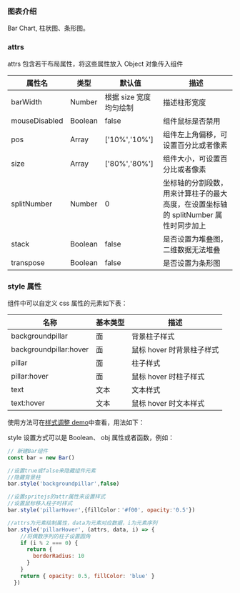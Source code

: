 ### 图表介绍

Bar Chart, 柱状图、条形图。

### attrs

attrs 包含若干布局属性，将这些属性放入 Object 对象传入组件

| 属性名        | 类型    | 默认值                 | 描述                                                                                |
| ------------- | ------- | ---------------------- | ----------------------------------------------------------------------------------- |
| barWidth      | Number  | 根据 size 宽度均匀绘制 | 描述柱形宽度                                                                        |
| mouseDisabled | Boolean | false                  | 组件鼠标是否禁用                                                                    |
| pos           | Array   | ['10%','10%']          | 组件左上角偏移，可设置百分比或者像素                                                |
| size          | Array   | ['80%','80%']          | 组件大小，可设置百分比或者像素                                                      |
| splitNumber   | Number  | 0                      | 坐标轴的分割段数，用来计算柱子的最大高度，在设置坐标轴的 splitNumber 属性时同步加上 |
| stack         | Boolean | false                  | 是否设置为堆叠图，二维数据无法堆叠                                                  |
| transpose     | Boolean | false                  | 是否设置为条形图                                                                    |

### style 属性

组件中可以自定义 css 属性的元素如下表：

| 名称                   | 基本类型 | 描述                      |
| ---------------------- | -------- | ------------------------- |
| backgroundpillar       | 面       | 背景柱子样式              |
| backgroundpillar:hover | 面       | 鼠标 hover 时背景柱子样式 |
| pillar                 | 面       | 柱子样式                  |
| pillar:hover           | 面       | 鼠标 hover 时柱子样式     |
| text                   | 文本     | 文本样式                  |
| text:hover             | 文本     | 鼠标 hover 时文本样式     |

使用方法可在[样式调整 demo](#/demo/column/others)中查看，用法如下：

style 设置方式可以是 Boolean、 obj 属性或者函数，例如：

```javascript
// 新建Bar组件
const bar = new Bar()

//设置true或false来隐藏组件元素
//隐藏背景柱
bar.style('backgroundpillar',false)

//设置spritejs的attr属性来设置样式
//设置鼠标移入柱子时样式
bar.style('pillarHover',{fillColor：'#f00', opacity:'0.5'})

//attrs为元素绘制属性，data为元素对应数据，i为元素序列
bar.style('pillarHover', (attrs, data, i) => {
    //将偶数序列的柱子设置圆角
    if (i % 2 === 0) {
      return {
        borderRadius: 10
      }
    }
    return { opacity: 0.5, fillColor: 'blue' }
  })
```
